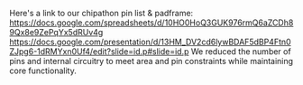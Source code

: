 
Here's a link to our chipathon pin list & padframe:
https://docs.google.com/spreadsheets/d/10HO0HoQ3GUK976rmQ6aZCDh89Qx8e9ZePqYx5dRUv4g
https://docs.google.com/presentation/d/13HM_DV2cd6lywBDAF5dBP4Ftn0ZJpg6-1dRMYxn0Uf4/edit?slide=id.p#slide=id.p
We reduced the number of pins and internal circuitry to meet area and pin constraints while maintaining core functionality.
